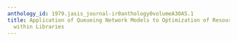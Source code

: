 ```yaml
---
anthology_id: 1979.jasis_journal-ir0anthology0volumeA30A5.1
title: Application of Queueing Network Models to Optimization of Resource Allocation
  within Libraries
---
```

